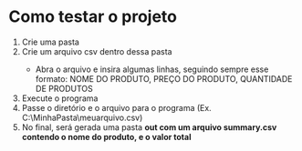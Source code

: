 <h1>Como testar o projeto</h1>

<ol type="number">
  <li>Crie uma pasta</li>
  <li>Crie um arquivo csv dentro dessa pasta</li>
    <ul>
        <li>Abra o arquivo e insira algumas linhas, seguindo sempre esse formato: NOME DO PRODUTO, PREÇO DO PRODUTO, QUANTIDADE DE PRODUTOS</li>
    </ul>
  <li>Execute o programa</li>
  <li>Passe o diretório e o arquivo para o programa (Ex. C:\MinhaPasta\meuarquivo.csv)</li>
  <li>No final, será gerada uma pasta <b>out<b> com um arquivo <b>summary.csv</b> contendo o nome do produto, e o valor total</li>
</ol>
